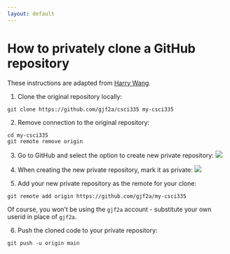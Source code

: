 ```yaml
---
layout: default
---
```


# How to privately clone a GitHub repository

These instructions are adapted from [Harry Wang](https://harrywang.me/private-repo).

1. Clone the original repository locally:
```
git clone https://github.com/gjf2a/csci335 my-csci335
```

2. Remove connection to the original repository:
```
cd my-csci335
git remote remove origin
```

3. Go to GitHub and select the option to create new private repository:
<img src="../assets/images/new-repo-dropdown.png"></img>

4. When creating the new private repository, mark it as private:
<img src="../assets/images/new-repo-private.png"></img>

5. Add your new private repository as the remote for your clone:
```
git remote add origin https://github.com/gjf2a/my-csci335
```

Of course, you won't be using the `gjf2a` account - substitute your own userid in
place of `gjf2a`.

6. Push the cloned code to your private repository:
```
git push -u origin main
```
